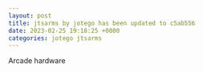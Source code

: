 ```yaml
---
layout: post
title: jtsarms by jotego has been updated to c5ab556
date: 2023-02-25 19:18:25 +0000
categories: jotego jtsarms
---
```

Arcade hardware
